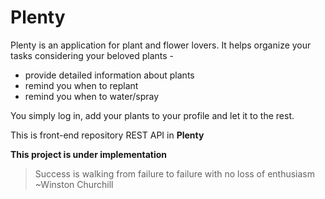# Plenty

Plenty is an application for plant and flower lovers.
It helps organize your tasks considering your beloved plants  - 

* provide detailed information about plants
* remind you when to replant
* remind you when to water/spray

You simply log in, add your plants to your profile and let it to the rest.

This is front-end repository 
REST API in __Plenty__

__This project is under implementation__

>Success is walking from failure to failure
>with no loss of enthusiasm
>  ~Winston Churchill